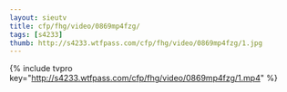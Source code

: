 ```yaml
--- 
layout: sieutv
title: cfp/fhg/video/0869mp4fzg/
tags: [s4233]
thumb: http://s4233.wtfpass.com/cfp/fhg/video/0869mp4fzg/1.jpg
---
```

{% include tvpro key="http://s4233.wtfpass.com/cfp/fhg/video/0869mp4fzg/1.mp4" %} 
